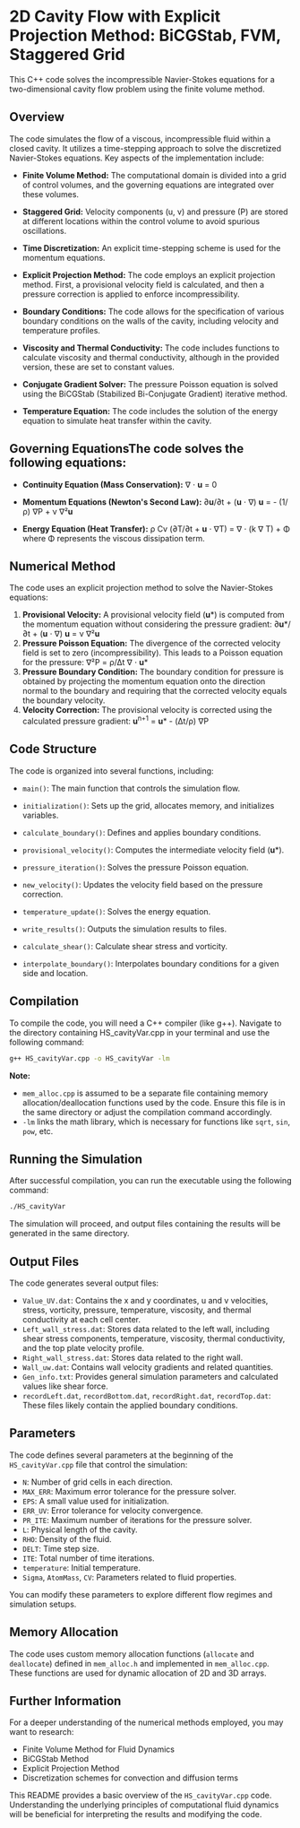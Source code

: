 # 2D Cavity Flow with Explicit Projection Method: BiCGStab, FVM, Staggered Grid

This C++ code solves the incompressible Navier-Stokes equations for a two-dimensional cavity flow problem using the finite volume method.

## Overview

The code simulates the flow of a viscous, incompressible fluid within a closed cavity. It utilizes a time-stepping approach to solve the discretized Navier-Stokes equations. Key aspects of the implementation include:

* **Finite Volume Method:** The computational domain is divided into a grid of control volumes, and the governing equations are integrated over these volumes.

* **Staggered Grid:** Velocity components (u, v) and pressure (P) are stored at different locations within the control volume to avoid spurious oscillations.

* **Time Discretization:** An explicit time-stepping scheme is used for the momentum equations.

* **Explicit Projection Method:** The code employs an explicit projection method. First, a provisional velocity field is calculated, and then a pressure correction is applied to enforce incompressibility.

* **Boundary Conditions:** The code allows for the specification of various boundary conditions on the walls of the cavity, including velocity and temperature profiles.

* **Viscosity and Thermal Conductivity:** The code includes functions to calculate viscosity and thermal conductivity, although in the provided version, these are set to constant values.

* **Conjugate Gradient Solver:** The pressure Poisson equation is solved using the BiCGStab (Stabilized Bi-Conjugate Gradient) iterative method.

* **Temperature Equation:** The code includes the solution of the energy equation to simulate heat transfer within the cavity.

## Governing EquationsThe code solves the following equations:

* **Continuity Equation (Mass Conservation):** ∇ ⋅ **u** = 0

* **Momentum Equations (Newton's Second Law):** ∂**u**/∂t + (**u** ⋅ ∇) **u** = - (1/ρ) ∇P + ν ∇²**u**

* **Energy Equation (Heat Transfer):** ρ Cv (∂T/∂t + **u** ⋅ ∇T) = ∇ ⋅ (k ∇ T) + Φ where Φ represents the viscous dissipation term.

## Numerical Method

The code uses an explicit projection method to solve the Navier-Stokes equations:

1. **Provisional Velocity:** A provisional velocity field (**u***) is computed from the momentum equation without considering the pressure gradient:
    ∂**u**\*/∂t + (**u** ⋅ ∇) **u** = ν ∇²**u**
2. **Pressure Poisson Equation:** The divergence of the corrected velocity field is set to zero (incompressibility). This leads to a Poisson equation for the pressure:
    ∇²P = ρ/Δt  ∇ ⋅ **u***
3. **Pressure Boundary Condition:** The boundary condition for pressure is obtained by projecting the momentum equation onto the direction normal to the boundary and requiring that the corrected velocity equals the boundary velocity.
4. **Velocity Correction:** The provisional velocity is corrected using the calculated pressure gradient:
    **u**<sup>n+1</sup> = **u*** - (Δt/ρ) ∇P

## Code Structure
The code is organized into several functions, including:

* `main()`: The main function that controls the simulation flow.

* `initialization()`: Sets up the grid, allocates memory, and initializes variables.

* `calculate_boundary()`: Defines and applies boundary conditions.

* `provisional_velocity()`: Computes the intermediate velocity field (**u***).

* `pressure_iteration()`: Solves the pressure Poisson equation.

* `new_velocity()`: Updates the velocity field based on the pressure correction.

* `temperature_update()`: Solves the energy equation.

* `write_results()`: Outputs the simulation results to files.

* `calculate_shear()`: Calculate shear stress and vorticity.

* `interpolate_boundary()`: Interpolates boundary conditions for a given side and location.

## Compilation

To compile the code, you will need a C++ compiler (like g++). Navigate to the directory containing HS_cavityVar.cpp in your terminal and use the following command:
```bash
g++ HS_cavityVar.cpp -o HS_cavityVar -lm
```

**Note:**

* `mem_alloc.cpp` is assumed to be a separate file containing memory allocation/deallocation functions used by the code. Ensure this file is in the same directory or adjust the compilation command accordingly.
* `-lm` links the math library, which is necessary for functions like `sqrt`, `sin`, `pow`, etc.

## Running the Simulation

After successful compilation, you can run the executable using the following command:
```bash
./HS_cavityVar
```

The simulation will proceed, and output files containing the results will be generated in the same directory.

## Output Files

The code generates several output files:

* `Value_UV.dat`: Contains the x and y coordinates, u and v velocities, stress, vorticity, pressure, temperature, viscosity, and thermal conductivity at each cell center.
* `Left_wall_stress.dat`: Stores data related to the left wall, including shear stress components, temperature, viscosity, thermal conductivity, and the top plate velocity profile.
* `Right_wall_stress.dat`: Stores data related to the right wall.
* `Wall_uw.dat`: Contains wall velocity gradients and related quantities.
* `Gen_info.txt`: Provides general simulation parameters and calculated values like shear force.
* `recordLeft.dat`, `recordBottom.dat`, `recordRight.dat`, `recordTop.dat`: These files likely contain the applied boundary conditions.

## Parameters

The code defines several parameters at the beginning of the `HS_cavityVar.cpp` file that control the simulation:

* `N`: Number of grid cells in each direction.
* `MAX_ERR`: Maximum error tolerance for the pressure solver.
* `EPS`: A small value used for initialization.
* `ERR_UV`: Error tolerance for velocity convergence.
* `PR_ITE`: Maximum number of iterations for the pressure solver.
* `L`: Physical length of the cavity.
* `RHO`: Density of the fluid.
* `DELT`: Time step size.
* `ITE`: Total number of time iterations.
* `temperature`: Initial temperature.
* `Sigma`, `AtomMass`, `CV`: Parameters related to fluid properties.

You can modify these parameters to explore different flow regimes and simulation setups.

## Memory Allocation

The code uses custom memory allocation functions (`allocate` and `deallocate`) defined in `mem_alloc.h` and implemented in `mem_alloc.cpp`. These functions are used for dynamic allocation of 2D and 3D arrays.

## Further Information

For a deeper understanding of the numerical methods employed, you may want to research:

* Finite Volume Method for Fluid Dynamics
* BiCGStab Method
* Explicit Projection Method
* Discretization schemes for convection and diffusion terms

This README provides a basic overview of the `HS_cavityVar.cpp` code. Understanding the underlying principles of computational fluid dynamics will be beneficial for interpreting the results and modifying the code.